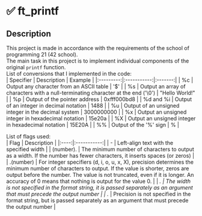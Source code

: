 # :white_check_mark: ft_printf 
## Description  
This project is made in accordance with the requirements of the school of programming 21 (42 school).  
The main task in this project is to implement individual components of the original `printf` function.  
List of conversions that I implemented in the code:  
| Specifier | Description | Example |
|:---------:|:-----------:|:-------:|
| %с | Output any character from an ASCII table | '$' |
| %s | Output an array of characters with a null-terminating character at the end ('\0') | "Hello World!" |
| %p | Output of the pointer address | 0xfff000bd8 |
| %d and %i | Output of an integer in decimal notation | 1488 |
| %u | Output of an unsigned integer in the decimal system | 3000000000 |
| %x | Output an unsigned integer in hexadecimal notation | 15e20a |
| %X | Output an unsigned integer in hexadecimal notation | 15E20A |
| %% | Output of the '%' sign | % |  

List of flags used:  
| Flag | Description |
|:----:|:-----------:|
| - | Left-align text with the specified width |
| (number). | The minimum number of characters to output as a width. If the number has fewer characters, it inserts spaces (or zeros) |
| .(number) | For integer specifiers (d, i, o, u, x, X), precision determines the minimum number of characters to output. If the value is shorter, zeros are output before the number. The value is not truncated, even if it is longer. An accuracy of 0 means that nothing is output for the value 0. |
| *. | The width is not specified in the format string, it is passed separately as an argument that must precede the output number |
| .* | Precision is not specified in the format string, but is passed separately as an argument that must precede the output number |  
